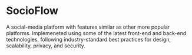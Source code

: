 # SocioFlow
A social-media platform with features similar as other more popular platforms. Implemeneted using some of the latest front-end and back-end technologies, following industry-standard best practices for design, scalability, privacy, and security.
